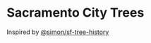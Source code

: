 # Sacramento City Trees

Inspired by [@simon/sf-tree-history](https://github.com/simonw/sf-tree-history)
